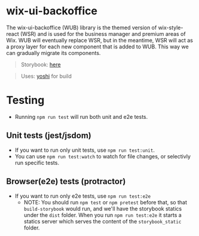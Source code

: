 # wix-ui-backoffice

The wix-ui-backoffice (WUB) library is the themed version of wix-style-react (WSR) and is used for the business manager and premium areas of Wix.
WUB will eventually replace WSR, but in the meantime, WSR will act as a proxy layer for each new component that is added to WUB. This way we can gradually migrate its components.

> Storybook: [here](https://wix.github.io/wix-ui-backoffice)

> Uses: [yoshi](https://github.com/wix-playground/yoshi) for build

# Testing

* Running `npm run test` will run both unit and e2e tests.

## Unit tests (jest/jsdom)

* If you want to run only unit tests, use `npm run test:unit`.
* You can use `npm run test:watch` to watch for file changes, or selectivly run specific tests.

## Browser(e2e) tests (protractor)

* If you want to run only e2e tests, use `npm run test:e2e`
  * NOTE: You should run `npm test` or `npm pretest` before that, so that `build-storybook` would run, and we'll have the storybook statics under the `dist` folder. When you run `npm run test:e2e` it starts a statics server which serves the content of the `storybook_static` folder.
